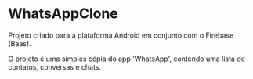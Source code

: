 # WhatsAppClone

Projeto criado para a plataforma Android em conjunto com o Firebase (Baas).

O projeto é uma simples cópia do app 'WhatsApp', contendo uma lista de contatos, conversas e chats.
